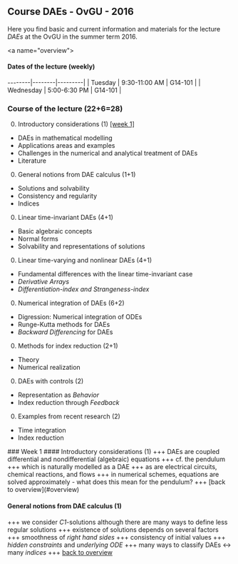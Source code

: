 Course DAEs - OvGU - 2016
-----

Here you find basic and current information and materials for the lecture 
*DAEs* at the OvGU in the summer term 2016.

<a name="overview"\>

#### Dates of the lecture (weekly)

--------|--------|---------|
| Tuesday | 9:30-11:00 AM | G14-101 |
| Wednesday | 5:00-6:30 PM | G14-101 |

### Course of the lecture (22+6=28) 
 0. Introductory considerations (1) [[week 1]](#week1)
   * DAEs in mathematical modelling
   * Applications areas and examples
   * Challenges in the numerical and analytical treatment of DAEs
   * Literature
 0. General notions from DAE calculus (1+1)
   * Solutions and solvability
   * Consistency and regularity
   * Indices
 0. Linear time-invariant DAEs (4+1)
   * Basic algebraic concepts
   * Normal forms
   * Solvability and representations of solutions
 0. Linear time-varying and nonlinear DAEs (4+1)
   * Fundamental differences with the linear time-invariant case
   * *Derivative Arrays*
   * *Differentiation-index and Strangeness-index*
 0. Numerical integration of DAEs (6+2)
   * Digression: Numerical integration of ODEs
   * Runge-Kutta methods for DAEs
   * *Backward Differencing* for DAEs
 0. Methods for index reduction (2+1)
   * Theory
   * Numerical realization
 0. DAEs with controls (2)
   * Representation as *Behavior*
   * Index reduction through *Feedback*
 0. Examples from recent research (2)
   * Time integration
   * Index reduction

<a name="week1"/>
### Week 1
#### Introductory considerations (1)
+++ DAEs are coupled differential and nondifferential (algebraic) equations +++ cf. the pendulum +++ which is naturally modelled as a DAE +++ as are electrical circuits, chemical reactions, and flows +++ in numerical schemes, equations are solved approximately - what does this mean for the pendulum? +++  [back to overview](#overview)

#### General notions from DAE calculus (1)
+++ we consider *C1*-solutions although there are many ways to define less regular solutions +++ existence of solutions depends on several factors +++ smoothness of *right hand sides* +++ consistency of initial values +++ *hidden constraints* and *underlying ODE* +++ many ways to classify DAEs <-> many *indices* +++ [back to overview](#overview)
